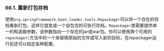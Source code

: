 ### 66.1. 重新打包存档

使用`org.springframework.boot.loader.tools.Repackager`可以将一个存在的存档重新打包，这样它就变成一个自包含的可执行存档。`Repackager`类需要提供单一的构造器参数，该参数指向一个存在的jar或war包。你可以使用两个可用的`repackage()`方法中的一个来替换原始的文件或写入新的目标，在repackager运行前还可以指定各种配置。

